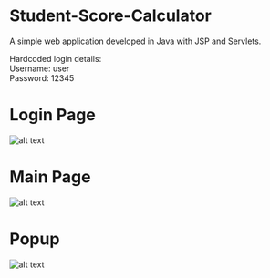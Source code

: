 # Student-Score-Calculator
A simple web application developed in Java with JSP and Servlets.

Hardcoded login details:<br />
Username: user<br />
Password: 12345<br />

# Login Page
![alt text](https://i.ibb.co/GJZvtcK/Screen1.png)

# Main Page
![alt text](https://i.ibb.co/0rsCLbq/Screen-2.png)

# Popup
![alt text](https://i.ibb.co/mqWDstM/Screen3.png)


